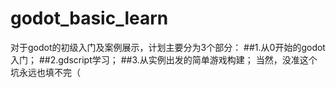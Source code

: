 # godot_basic_learn
对于godot的初级入门及案例展示，计划主要分为3个部分：
##1.从0开始的godot入门；
##2.gdscript学习；
##3.从实例出发的简单游戏构建；
当然，没准这个坑永远也填不完（
